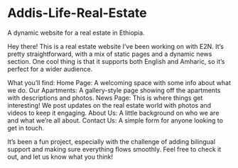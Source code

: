 # Addis-Life-Real-Estate
A dynamic website for a real estate in Ethiopia.

Hey there! This is a real estate website I’ve been working on with E2N. It’s pretty straightforward, with a mix of static pages and a dynamic news section. One cool thing is that it supports both English and Amharic, so it’s perfect for a wider audience.

What you’ll find:
Home Page: A welcoming space with some info about what we do.
Our Apartments: A gallery-style page showing off the apartments with descriptions and photos.
News Page: This is where things get interesting! We post updates on the real estate world with photos and videos to keep it engaging.
About Us: A little background on who we are and what we’re all about.
Contact Us: A simple form for anyone looking to get in touch.

It’s been a fun project, especially with the challenge of adding bilingual support and making sure everything flows smoothly. Feel free to check it out, and let us know what you think!
